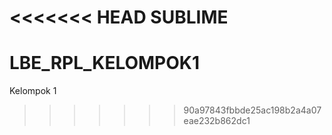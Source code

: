 <<<<<<< HEAD
SUBLIME
=======
# LBE_RPL_KELOMPOK1
Kelompok 1
>>>>>>> 90a97843fbbde25ac198b2a4a07eae232b862dc1
